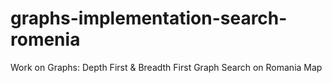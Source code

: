 # graphs-implementation-search-romenia
Work on Graphs: Depth First & Breadth First Graph Search on Romania Map
<img src="" />
